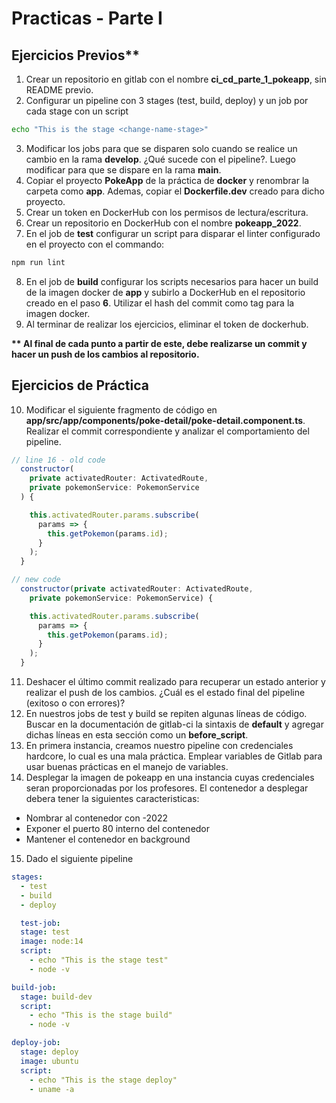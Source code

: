 # Practicas - Parte I

## Ejercicios Previos**

1. Crear un repositorio en gitlab con el nombre __ci_cd_parte_1_pokeapp__, sin README previo.
2. Configurar un pipeline con 3 stages (test, build, deploy) y un job por cada stage con un script

```sh
echo "This is the stage <change-name-stage>"
```


3. Modificar los jobs para que se disparen solo cuando se realice un cambio en la rama __develop__. ¿Qué sucede con el pipeline?. Luego modificar para que se dispare en la rama __main__.
4. Copiar el proyecto __PokeApp__ de la práctica de __docker__ y renombrar la carpeta como __app__. Ademas, copiar el __Dockerfile.dev__ creado para dicho proyecto.
5. Crear un token en DockerHub con los permisos de lectura/escritura.
6. Crear un repositorio en DockerHub con el nombre __pokeapp_2022__.
7. En el job de __test__ configurar un script para disparar el linter configurado en el proyecto con el commando:

```sh
npm run lint
```

8. En el job de __build__ configurar los scripts necesarios para hacer un build de la imagen docker de __app__ y subirlo a DockerHub en el repositorio creado en el paso __6__. Utilizar el hash del commit como tag para la imagen docker.
9. Al terminar de realizar los ejercicios, eliminar el token de dockerhub.


__** Al final de cada punto a partir de este, debe realizarse un commit y hacer un push de los cambios al repositorio.__

## Ejercicios de Práctica

10. Modificar el siguiente fragmento de código en __app/src/app/components/poke-detail/poke-detail.component.ts__. Realizar el commit correspondiente y analizar el comportamiento del pipeline.

```js
// line 16 - old code
  constructor(
    private activatedRouter: ActivatedRoute,
    private pokemonService: PokemonService
  ) {

    this.activatedRouter.params.subscribe(
      params => {
        this.getPokemon(params.id);
      }
    );
  }

// new code
  constructor(private activatedRouter: ActivatedRoute,
    private pokemonService: PokemonService) {

    this.activatedRouter.params.subscribe(
      params => {
        this.getPokemon(params.id);
      }
    );
  }
```

11. Deshacer el último commit realizado para recuperar un estado anterior y realizar el push de los cambios. ¿Cuál es el estado final del pipeline (exitoso o con errores)?
12. En nuestros jobs de test y build se repiten algunas líneas de código. Buscar en la documentación de gitlab-ci la sintaxis de __default__ y agregar dichas líneas en esta sección como un __before_script__.
13. En primera instancia, creamos nuestro pipeline con credenciales hardcore, lo cual es una mala práctica. Emplear variables de Gitlab para usar buenas prácticas en el manejo de variables.
14. Desplegar la imagen de pokeapp en una instancia cuyas credenciales seran proporcionadas por los profesores. El contenedor a desplegar debera tener la siguientes caracteristicas:

  - Nombrar al contenedor con <nombre-del-alumno>-2022
  - Exponer el puerto 80 interno del contenedor
  - Mantener el contenedor en background

15. Dado el siguiente pipeline

```yaml
stages:
  - test
  - build
  - deploy

  test-job:
  stage: test
  image: node:14
  script:
    - echo "This is the stage test"
    - node -v

build-job:
  stage: build-dev
  script:
    - echo "This is the stage build"
    - node -v

deploy-job:
  stage: deploy
  image: ubuntu
  script:
    - echo "This is the stage deploy"
    - uname -a
```